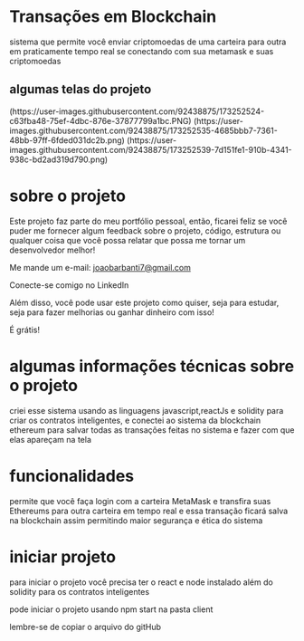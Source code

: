 <h1> Transações em Blockchain </h1>
<p>sistema que permite você enviar criptomoedas de uma carteira para outra em praticamente tempo real se conectando com sua metamask e suas criptomoedas</p>
<h2>algumas telas do projeto</h2>
(https://user-images.githubusercontent.com/92438875/173252524-c63fba48-75ef-4dbc-876e-37877799a1bc.PNG)
(https://user-images.githubusercontent.com/92438875/173252535-4685bbb7-7361-48bb-97ff-6fded031dc2b.png)
(https://user-images.githubusercontent.com/92438875/173252539-7d151fe1-910b-4341-938c-bd2ad319d790.png)
<h1>sobre o projeto</h1>
<p>Este projeto faz parte do meu portfólio pessoal, então, ficarei feliz se você puder me fornecer algum feedback sobre o projeto, código, estrutura ou qualquer coisa que você possa relatar que possa me tornar um desenvolvedor melhor!

Me mande um e-mail:
joaobarbanti7@gmail.com

Conecte-se comigo no LinkedIn

Além disso, você pode usar este projeto como quiser, seja para estudar, seja para fazer melhorias ou ganhar dinheiro com isso!

É grátis!


<h1>algumas informações técnicas sobre o projeto</h1>
<p>criei esse sistema usando as linguagens javascript,reactJs e  solidity 
para criar os contratos inteligentes, 
e conectei ao sistema da blockchain ethereum para salvar todas as transações feitas no sistema e fazer com que elas apareçam na tela</p>
<h1>funcionalidades</h1>
<p>permite que você faça login com a carteira MetaMask e transfira suas Ethereums para outra carteira em tempo real e essa transação ficará salva na blockchain assim permitindo maior segurança e ética do sistema 
</p>
<h1>iniciar projeto</h1>
<p>para iniciar o projeto você precisa ter o react e node instalado além do solidity para os contratos inteligentes</p>
<p>pode iniciar o projeto usando npm start na pasta client</p>
<p>lembre-se de copiar o arquivo do gitHub</p>
